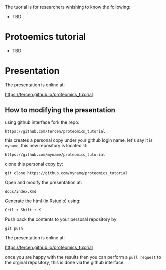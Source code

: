The tuorial is for researchers whishing to know the following:

- TBD

# Protoemics tutorial

- TBD 

# Presentation

The presentation is online at:

https://tercen.github.io/proteomics_tutorial

## How to modifying the presentation

using github interface fork the repo:

`https://github.com/tercen/proteomics_tutorial`

this creates a personal copy under your github login name, let's say it is `myname`, this new repository is located at:

`https://github.com/myname/proteomics_tutorial`

clone this personal copy by:

`git clone https://github.com/myname/proteomics_tutorial`

Open and modify the presentation at: 

`docs/index.Rmd`

Generate the html (in Rstudio) using:

`Crtl + Shift + K`

Push back the contents to your personal repository by: 

`git push`

The presentation is online at:

https://tercen.github.io/proteomics_tutorial

once you are happy with the results then you can perform a `pull request` to the orginal repository, this is done via the github interface.


